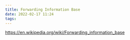 ```yaml
---
title: Forwarding Information Base
date: 2022-02-17 11:24
tags:
---
```


https://en.wikipedia.org/wiki/Forwarding_information_base
